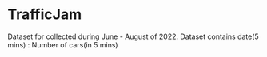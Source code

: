 # TrafficJam
 Dataset for collected during June - August of 2022. 
 Dataset contains date(5 mins) : Number of cars(in 5 mins)
 
 
 
